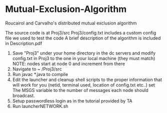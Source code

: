 # Mutual-Exclusion-Algorithm
Roucairol and Carvalho's distributed mutual exclusion algorithm

The source code is at Proj3/src
Proj3/config.txt includes a custom config file we used to test the code
A brief description of the algorithm is included in Description.pdf


1. Save "Proj3" under your home directory in the dc servers and modify config.txt in Proj3 to the one in your local machine (they must match)
	NOTE: nodes start at node 0 and increment from there
2. Navigate to ~ /Proj3/src
3. Run javac *.java to compile
4. Edit the launcher and cleanup shell scripts to the proper information that will work for you (netid, terminal used, location of config.txt etc..)
	set The MSGS variable to the number of messages each node should broadcast.
5. Setup passwordless login as in the tutorial provided by TA
6. Run launcherNETWORK.sh
